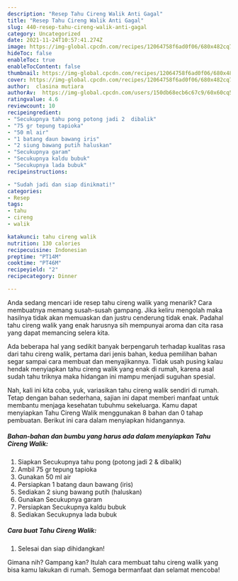 ```yaml
---
description: "Resep Tahu Cireng Walik Anti Gagal"
title: "Resep Tahu Cireng Walik Anti Gagal"
slug: 440-resep-tahu-cireng-walik-anti-gagal
category: Uncategorized
date: 2021-11-24T10:57:41.274Z
image: https://img-global.cpcdn.com/recipes/12064758f6ad0f06/680x482cq70/tahu-cireng-walik-foto-resep-utama.jpg
hideToc: false
enableToc: true
enableTocContent: false
thumbnail: https://img-global.cpcdn.com/recipes/12064758f6ad0f06/680x482cq70/tahu-cireng-walik-foto-resep-utama.jpg
cover: https://img-global.cpcdn.com/recipes/12064758f6ad0f06/680x482cq70/tahu-cireng-walik-foto-resep-utama.jpg
author:  clasina mutiara
authorAv:  https://img-global.cpcdn.com/users/150db68ecb6c67c9/60x60cq50/avatar.jpg
ratingvalue: 4.6
reviewcount: 10
recipeingredient:
- "Secukupnya tahu pong potong jadi 2  dibalik"
- "75 gr tepung tapioka"
- "50 ml air"
- "1 batang daun bawang iris"
- "2 siung bawang putih haluskan"
- "Secukupnya garam"
- "Secukupnya kaldu bubuk"
- "Secukupnya lada bubuk"
recipeinstructions:

- "Sudah jadi dan siap dinikmati!"
categories:
- Resep
tags:
- tahu
- cireng
- walik

katakunci: tahu cireng walik 
nutrition: 130 calories
recipecuisine: Indonesian
preptime: "PT14M"
cooktime: "PT46M"
recipeyield: "2"
recipecategory: Dinner

---
```



Anda sedang mencari ide resep tahu cireng walik yang menarik? Cara membuatnya memang susah-susah gampang. Jika keliru mengolah maka hasilnya tidak akan memuaskan dan justru cenderung tidak enak. Padahal tahu cireng walik yang enak harusnya sih mempunyai aroma dan cita rasa yang dapat memancing selera kita.




Ada beberapa hal yang sedikit banyak berpengaruh terhadap kualitas rasa dari tahu cireng walik, pertama dari jenis bahan, kedua pemilihan bahan segar sampai cara membuat dan menyajikannya. Tidak usah pusing kalau hendak menyiapkan tahu cireng walik yang enak di rumah, karena asal sudah tahu triknya maka hidangan ini mampu menjadi suguhan spesial.


Nah, kali ini kita coba, yuk, variasikan tahu cireng walik sendiri di rumah. Tetap dengan bahan sederhana, sajian ini dapat memberi manfaat untuk membantu menjaga kesehatan tubuhmu sekeluarga. Kamu dapat menyiapkan Tahu Cireng Walik menggunakan 8 bahan dan 0 tahap pembuatan. Berikut ini cara dalam menyiapkan hidangannya.

<!--inarticleads1-->

##### Bahan-bahan dan bumbu yang harus ada dalam menyiapkan Tahu Cireng Walik:

1. Siapkan Secukupnya tahu pong (potong jadi 2 &amp; dibalik)
1. Ambil 75 gr tepung tapioka
1. Gunakan 50 ml air
1. Persiapkan 1 batang daun bawang (iris)
1. Sediakan 2 siung bawang putih (haluskan)
1. Gunakan Secukupnya garam
1. Persiapkan Secukupnya kaldu bubuk
1. Sediakan Secukupnya lada bubuk




<!--inarticleads2-->

##### Cara buat Tahu Cireng Walik:


1. Selesai dan siap dihidangkan!



Gimana nih? Gampang kan? Itulah cara membuat tahu cireng walik yang bisa kamu lakukan di rumah. Semoga bermanfaat dan selamat mencoba!
